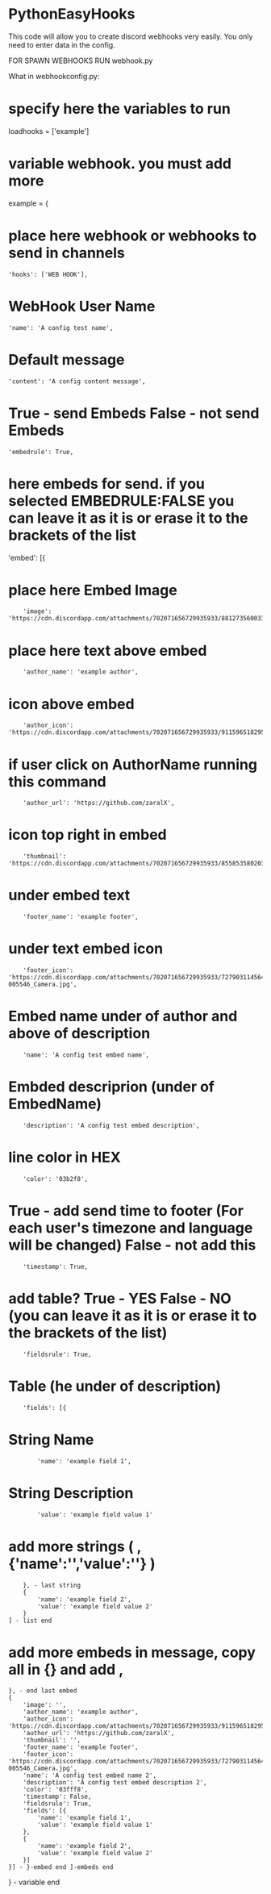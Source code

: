 # PythonEasyHooks
This code will allow you to create discord webhooks very easily. You only need to enter data in the config.

FOR SPAWN WEBHOOKS RUN webhook.py

What in webhookconfig.py:

# specify here the variables to run
loadhooks = ['example']

# variable webhook. you must add more
example = {
  # place here webhook or webhooks to send in channels
	'hooks': ['WEB HOOK'],                
  # WebHook User Name
	'name': 'A config test name',          
  # Default message
	'content': 'A config content message', 
  # True - send Embeds False - not send Embeds
	'embedrule': True,                   
  # here embeds for send. if you selected EMBEDRULE:FALSE you can leave it as it is or erase it to the brackets of the list
  'embed': [{                            
  # place here Embed Image
		'image': 'https://cdn.discordapp.com/attachments/702071656729935933/881273560033816637/1630182315220.jpg',            
  # place here text above embed
		'author_name': 'example author',   
  # icon above embed
		'author_icon': 'https://cdn.discordapp.com/attachments/702071656729935933/911596518295875624/images_25.jpeg',                      
  # if user click on AuthorName running this command
		'author_url': 'https://github.com/zaralX',                                                                                         
  # icon top right in embed
		'thumbnail': 'https://cdn.discordapp.com/attachments/702071656729935933/855853580203065375/2eea5d6b72eac426a40657249d52c7a1.png',    
  # under embed text
		'footer_name': 'example footer',                                                                                                     
  # under text embed icon
		'footer_icon': 'https://cdn.discordapp.com/attachments/702071656729935933/727903114564337734/Screenshot_20200623-005546_Camera.jpg', 
  # Embed name under of author and above of description
		'name': 'A config test embed name',                          
  # Embded descriprion (under of EmbedName)
		'description': 'A config test embed description',            
  # line color in HEX
		'color': '03b2f8',                                          
  # True - add send time to footer (For each user's timezone and language will be changed) False - not add this
		'timestamp': True,                                           
  # add table? True - YES False - NO (you can leave it as it is or erase it to the brackets of the list)
		'fieldsrule': True,                                          
  # Table (he under of description)
		'fields': [{                                        
  # String Name
			'name': 'example field 1',                        
  # String Description
			'value': 'example field value 1'     
  # add more strings ( ,{'name':'','value':''} )
		}, - last string
		{
			'name': 'example field 2',
			'value': 'example field value 2'
		}
    ] - list end
  # add more embeds in message, copy all in {} and add ,
	}, - end last embed
	{
		'image': '',
		'author_name': 'example author',
		'author_icon': 'https://cdn.discordapp.com/attachments/702071656729935933/911596518295875624/images_25.jpeg',
		'author_url': 'https://github.com/zaralX',
		'thumbnail': '',
		'footer_name': 'example footer',
		'footer_icon': 'https://cdn.discordapp.com/attachments/702071656729935933/727903114564337734/Screenshot_20200623-005546_Camera.jpg',
		'name': 'A config test embed name 2',
		'description': 'A config test embed description 2',
		'color': '03fff8',
		'timestamp': False,
		'fieldsrule': True,
		'fields': [{
			'name': 'example field 1',
			'value': 'example field value 1'
		},
		{
			'name': 'example field 2',
			'value': 'example field value 2'
		}]
	}] - }-embed end ]-embeds end
} - variable end
